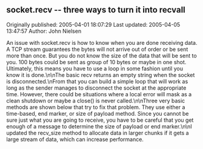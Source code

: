 ## socket.recv -- three ways to turn it into recvall 
Originally published: 2005-04-01 18:07:29 
Last updated: 2005-04-05 13:47:57 
Author: John Nielsen 
 
An issue with socket.recv is how to know when you are done receiving data.  A TCP stream guarantees the bytes will not arrive out of order or be sent more than once. But you do not know the size of the data that will be sent to you. 100 bytes could be sent as group of 10 bytes or maybe in one shot. Ultimately, this means you have to use a loop in some fashion until you know it is done.\n\nThe basic recv returns an empty string when the socket is disconnected.\nFrom that you can build a simple loop that will work as long as the sender manages to disconnect the socket at the appropriate time. However, there could be situations where a local error will mask as a clean shutdown or maybe a close() is never called.\n\nThree very basic methods are shown below that try to fix that problem. They use either a time-based, end marker, or size of payload method. Since you cannot be sure just what you are going to receive, you have to be careful that you get enough of a message to determine the size of payload or end marker.\n\nI updated the recv_size method to allocate data in larger chunks if it gets a large stream of data, which can increase performance.